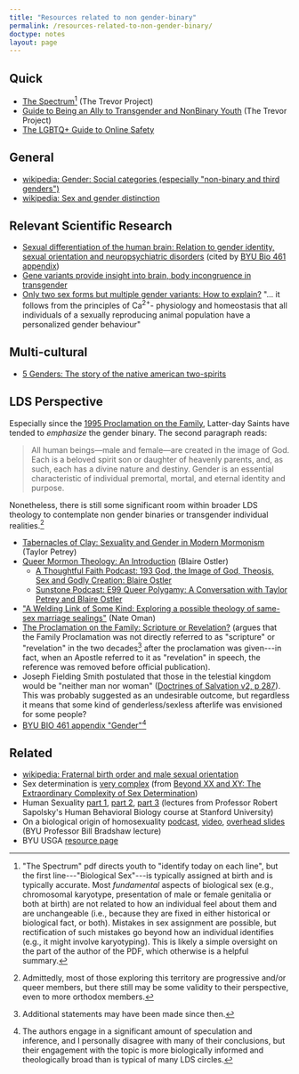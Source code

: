```yaml
---
title: "Resources related to non gender-binary"
permalink: /resources-related-to-non-gender-binary/
doctype: notes
layout: page
---
```


## Quick

* [The Spectrum](https://www.thetrevorproject.org/wp-content/uploads/2017/09/Spectrum-B.pdf)[^sex_assignment] (The Trevor Project)
* [Guide to Being an Ally to Transgender and NonBinary Youth](https://www.thetrevorproject.org/wp-content/uploads/2021/07/Guide-to-Being-an-Ally-to-Transgender-and-Nonbinary-Youth.pdf) (The Trevor Project)
* [The LGBTQ+ Guide to Online Safety](https://www.vpnmentor.com/blog/lgbtq-guide-online-safety/)


## General

* [wikipedia: Gender: Social categories (especially "non-binary and third genders")](https://en.wikipedia.org/wiki/Gender#Social_categories)
* [wikipedia: Sex and gender distinction](https://en.wikipedia.org/wiki/Sex_and_gender_distinction)

## Relevant Scientific Research

* [Sexual differentiation of the human brain: Relation to gender identity, sexual orientation and neuropsychiatric disorders](https://www.sciencedirect.com/science/article/abs/pii/S0091302211000252) (cited by [BYU Bio 461 appendix](https://books.byui.edu/bio_461_principles_o/appendix_a_gender))
* [Gene variants provide insight into brain, body incongruence in transgender](https://www.sciencedaily.com/releases/2020/02/200205084203.htm)
* [Only two sex forms but multiple gender variants: How to explain?](https://www.ncbi.nlm.nih.gov/pmc/articles/PMC5824932/)
    "... it follows from the principles of Ca<sup>2+</sup>- physiology and homeostasis that all individuals of a sexually reproducing animal population have a personalized gender behaviour"

## Multi-cultural

* [5 Genders: The story of the native american two-spirits](https://www.the-numinous.com/2016/07/06/native-american-two-spirits/)

## LDS Perspective

Especially since the [1995 Proclamation on the Family](https://www.churchofjesuschrist.org/study/scriptures/the-family-a-proclamation-to-the-world/the-family-a-proclamation-to-the-world?lang=eng), Latter-day Saints have tended to *emphasize* the gender binary.  The second paragraph reads:

> All human beings—male and female—are created in the image of God. Each is a beloved spirit son or daughter of heavenly parents, and, as such, each has a divine nature and destiny. Gender is an essential characteristic of individual premortal, mortal, and eternal identity and purpose.

Nonetheless, there is still some significant room within broader LDS theology to contemplate non gender binaries or transgender individual realities.[^progressive]

* [Tabernacles of Clay: Sexuality and Gender in Modern Mormonism](https://www.amazon.com/gp/product/B07XC9L5KP/) (Taylor Petrey)
* [Queer Mormon Theology: An Introduction](https://www.amazon.com/Queer-Mormon-Theology-Blaire-Ostler/dp/1948218410) (Blaire Ostler)
    * [A Thoughtful Faith Podcast: 193 God, the Image of God, Theosis, Sex and Godly Creation: Blaire Ostler](https://www.athoughtfulfaith.org/god-the-image-of-god-theosis-sex-and-godly-creation-blaire-ostler/)
    * [Sunstone Podcast: E99 Queer Polygamy: A Conversation with Taylor Petrey and Blaire Ostler](https://sunstone.org/e99-queer-polygamy-a-conversation-with-taylor-petrey-and-blaire-ostler/)
* ["A Welding Link of Some Kind: Exploring a possible theology of same-sex
  marriage sealings"](https://nateoman.substack.com/p/a-welding-link-of-some-kind?sd=pf#_ftn1) (Nate Oman)
* [The Proclamation on the Family: Scripture or Revelation?](https://faenrandir.github.io/a_careful_examination/proclamation-on-the-family-scripture-or-revelation/) (argues that the Family Proclamation was not directly referred to as "scripture" or "revelation" in the two decades[^family_proclamation] after the proclamation was given---in fact, when an Apostle referred to it as "revelation" in speech, the reference was removed before official publication).
* Joseph Fielding Smith postulated that those in the telestial kingdom would be "neither man nor woman" ([Doctrines of Salvation v2, p 287](https://archive.org/details/Doctrines-of-Salvation-volume-2-joseph-fielding-smith/page/n177/mode/2up)). This was probably suggested as an undesirable outcome, but regardless it means that some kind of genderless/sexless afterlife was envisioned for some people?
* [BYU BIO 461 appendix "Gender"](https://books.byui.edu/bio_461_principles_o/appendix_a_gender)[^bio461]

## Related

* [wikipedia: Fraternal birth order and male sexual orientation](https://en.wikipedia.org/wiki/Fraternal_birth_order_and_male_sexual_orientation)
* Sex determination is [very complex](https://i.redd.it/sidxs9i62rlz.jpg) (from [Beyond XX and XY: The Extraordinary Complexity of Sex Determination](https://www.scientificamerican.com/article/beyond-xx-and-xy-the-extraordinary-complexity-of-sex-determination/))
* Human Sexuality [part 1](https://www.youtube.com/watch?v=LOY3QH_jOtE), [part 2](https://www.youtube.com/watch?v=95OP9rSjxzw), [part 3](https://www.youtube.com/watch?v=JPYmarGO5jM) (lectures from Professor Robert Sapolsky's Human Behavioral Biology course at Stanford University)
* On a biological origin of homosexuality [podcast](https://www.mormonstories.org/podcast/byu-professor-bill-bradshaw-on-a-biological-origin-of-homosexuality/), [video](https://www.youtube.com/watch?v=8IHw9DVI3hE), [overhead slides](https://mormonstories.wpengine.com/podcast/dropbox/bradshaw-overheads/) (BYU Professor Bill Bradshaw lecture)
* BYU USGA [resource page](https://www.usgabyu.com/resources-for-you)


[^progressive]: Admittedly, most of those exploring this territory are progressive and/or queer members, but there still may be some validity to their perspective, even to more orthodox members.

[^family_proclamation]: Additional statements may have been made since then.

[^bio461]: The authors engage in a significant amount of speculation and inference, and I personally disagree with many of their conclusions, but their engagement with the topic is more biologically informed and theologically broad than is typical of many LDS circles.

[^sex_assignment]: "The Spectrum" pdf directs youth to "identify today on each line", but the first line---"Biological Sex"---is typically assigned at birth and is typically accurate. Most *fundamental* aspects of biological sex (e.g., chromosomal karyotype, presentation of male or female genitalia or both at birth) are not related to how an individual feel about them and are unchangeable (i.e., because they are fixed in either historical or biological fact, or both).  Mistakes in sex assignment are possible, but rectification of such mistakes go beyond how an individual identifies (e.g., it might involve karyotyping). This is likely a simple oversight on the part of the author of the PDF, which otherwise is a helpful summary.
